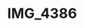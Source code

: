 ---
pid: '156'
layout: photos
title: IMG_4386
filename: IMG_4486.jpg
caption: 
previous_pid: '155'
next_pid: '157'
permalink: "/photos/156.html"
---